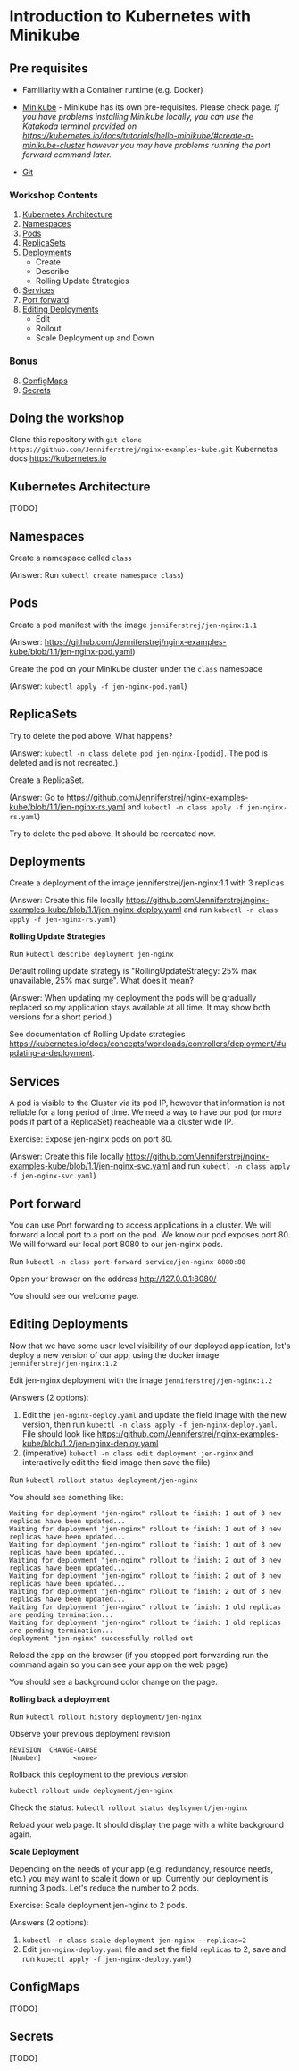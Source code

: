 # Introduction to Kubernetes with Minikube

## Pre requisites

* Familiarity with a Container runtime (e.g. Docker)

* [Minikube](https://kubernetes.io/docs/tasks/tools/install-minikube/) - Minikube has its own pre-requisites. Please check page.
_If you have problems installing Minikube locally, you can use the Katakoda terminal provided on https://kubernetes.io/docs/tutorials/hello-minikube/#create-a-minikube-cluster however you may have problems running the port forward command later._

* [Git](https://www.linode.com/docs/development/version-control/how-to-install-git-on-linux-mac-and-windows/)

### Workshop Contents
1. [Kubernetes Architecture](./README.md#kubernetes-architecture)
2. [Namespaces](./README.md#namespaces)
3. [Pods](./README.md#pods)
4. [ReplicaSets](./README.md#replicasets)
5. [Deployments](./README.md#deployments)
   - Create
   - Describe
   - Rolling Update Strategies
6. [Services](./README.md#services)
7. [Port forward](./README.md#port-forward)
8. [Editing Deployments](./README.md#editing-deployments)
   - Edit
   - Rollout
   - Scale Deployment up and Down

### Bonus

8. [ConfigMaps](./README.md#configmaps)
9. [Secrets](./README.md#secrets)


## Doing the workshop

Clone this repository with `git clone https://github.com/Jenniferstrej/nginx-examples-kube.git`
Kubernetes docs https://kubernetes.io 

## Kubernetes Architecture

[TODO]

## Namespaces

Create a namespace called `class` 

(Answer: Run `kubectl create namespace class`)


## Pods

Create a pod manifest with the image `jenniferstrej/jen-nginx:1.1`

(Answer: https://github.com/Jenniferstrej/nginx-examples-kube/blob/1.1/jen-nginx-pod.yaml)

Create the pod on your Minikube cluster under the `class` namespace

(Answer: `kubectl apply -f jen-nginx-pod.yaml`)

## ReplicaSets

Try to delete the pod above. What happens?

(Answer: `kubectl -n class delete pod jen-nginx-[podid]`. The pod is deleted and is not recreated.)

Create a ReplicaSet.

(Answer: Go to https://github.com/Jenniferstrej/nginx-examples-kube/blob/1.1/jen-nginx-rs.yaml and `kubectl -n class apply -f jen-nginx-rs.yaml`)

Try to delete the pod above. It should be recreated now.

## Deployments

Create a deployment of the image jenniferstrej/jen-nginx:1.1 with 3 replicas

(Answer: Create this file locally https://github.com/Jenniferstrej/nginx-examples-kube/blob/1.1/jen-nginx-deploy.yaml and run `kubectl -n class apply -f jen-nginx-rs.yaml`)

__Rolling Update Strategies__

Run `kubectl describe deployment jen-nginx`

Default rolling update strategy is "RollingUpdateStrategy:  25% max unavailable, 25% max surge". What does it mean?

(Answer: When updating my deployment the pods will be gradually replaced so my application stays available at all time. It may show both versions for a short period.)

See documentation of Rolling Update strategies https://kubernetes.io/docs/concepts/workloads/controllers/deployment/#updating-a-deployment.

## Services

A pod is visible to the Cluster via its pod IP, however that information is not reliable for a long period of time. We need a way to have our pod (or more pods if part of a ReplicaSet) reacheable via a cluster wide IP.

Exercise: Expose jen-nginx pods on port 80.

(Answer: Create this file locally https://github.com/Jenniferstrej/nginx-examples-kube/blob/1.1/jen-nginx-svc.yaml and run `kubectl -n class apply -f jen-nginx-svc.yaml`)

## Port forward

You can use Port forwarding to access applications in a cluster. We will forward a local port to a port on the pod.
We know our pod exposes port 80. We will forward our local port 8080 to our jen-nginx pods.

Run `kubectl -n class port-forward service/jen-nginx 8080:80`

Open your browser on the address http://127.0.0.1:8080/

You should see our welcome page.

## Editing Deployments 

Now that we have some user level visibility of our deployed application, let's deploy a new version of our app, using the docker image `jenniferstrej/jen-nginx:1.2`

Edit jen-nginx deployment with the image `jenniferstrej/jen-nginx:1.2`

(Answers (2 options): 
1. Edit the `jen-nginx-deploy.yaml` and update the field image with the new version, then run `kubectl -n class apply -f jen-nginx-deploy.yaml`. File should look like https://github.com/Jenniferstrej/nginx-examples-kube/blob/1.2/jen-nginx-deploy.yaml 
2. (imperative) `kubectl -n class edit deployment jen-nginx` and interactivelly edit the field image then save the file)

Run `kubectl rollout status deployment/jen-nginx`

You should see something like:

```
Waiting for deployment "jen-nginx" rollout to finish: 1 out of 3 new replicas have been updated...
Waiting for deployment "jen-nginx" rollout to finish: 1 out of 3 new replicas have been updated...
Waiting for deployment "jen-nginx" rollout to finish: 1 out of 3 new replicas have been updated...
Waiting for deployment "jen-nginx" rollout to finish: 2 out of 3 new replicas have been updated...
Waiting for deployment "jen-nginx" rollout to finish: 2 out of 3 new replicas have been updated...
Waiting for deployment "jen-nginx" rollout to finish: 2 out of 3 new replicas have been updated...
Waiting for deployment "jen-nginx" rollout to finish: 1 old replicas are pending termination...
Waiting for deployment "jen-nginx" rollout to finish: 1 old replicas are pending termination...
deployment "jen-nginx" successfully rolled out
```

Reload the app on the browser (if you stopped port forwarding run the command again so you can see your app on the web page)

You should see a background color change on the page.


__Rolling back a deployment__

Run `kubectl rollout history deployment/jen-nginx`

Observe your previous deployment revision
```
REVISION  CHANGE-CAUSE
[Number]        <none>
```

Rollback this deployment to the previous version

`kubectl rollout undo deployment/jen-nginx`

Check the status: `kubectl rollout status deployment/jen-nginx`

Reload your web page. It should display the page with a white background again.

__Scale Deployment__

Depending on the needs of your app (e.g. redundancy, resource needs, etc.) you may want to scale it down or up. Currently our deployment is running 3 pods. Let's reduce the number to 2 pods.

Exercise: Scale deployment jen-nginx to 2 pods.

(Answers (2 options): 
1. `kubectl -n class scale deployment jen-nginx --replicas=2`
2. Edit `jen-nginx-deploy.yaml` file and set the field `replicas` to 2, save and run `kubectl apply -f jen-nginx-deploy.yaml`)

## ConfigMaps

[TODO]

## Secrets

[TODO]


